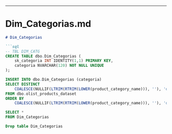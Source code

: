 
---

# Dim_Categorias.md

```markdown
# Dim_Categorias

```sql
-- TBL DIM_CATG
CREATE TABLE dbo.Dim_Categorias (
    sk_categoria INT IDENTITY(1,1) PRIMARY KEY,
    categoria NVARCHAR(120) NOT NULL UNIQUE
);

INSERT INTO dbo.Dim_Categorias (categoria)
SELECT DISTINCT
    COALESCE(NULLIF(LTRIM(RTRIM(LOWER(product_category_name))), ''), 'desconhecida')
FROM dbo.olist_products_dataset
ORDER BY
    COALESCE(NULLIF(LTRIM(RTRIM(LOWER(product_category_name))), ''), 'desconhecida');

SELECT *
FROM Dim_Categorias

Drop table Dim_Categorias

